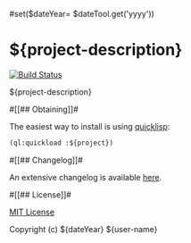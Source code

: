 #set($dateYear= $dateTool.get('yyyy'))
# ${project-description}

[![Build Status][build-badge]][build-link]

${project-description}


#[[## Obtaining]]#

The easiest way to install is using [quicklisp]:
```lisp
(ql:quickload :${project})
```

#[[## Changelog]]#

An extensive changelog is available [here](CHANGELOG.md).


#[[## License]]#

[MIT License](LICENSE.md)

Copyright (c) ${dateYear} ${user-name}


<!-- links -->

[quicklisp]: https://www.quicklisp.org/beta/
[MIT License]: https://opensource.org/licenses/MIT
[build-badge]: https://github.com/${user}/${project}/workflows/CI/badge.svg
[build-link]: https://github.com/${user}/${project}/actions
